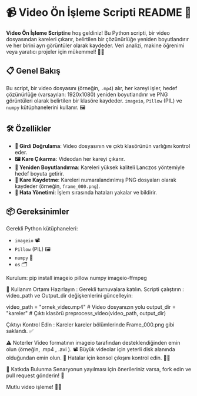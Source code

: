 # 📹 Video Ön İşleme Scripti README 🚀

**Video Ön İşleme Scripti**ne hoş geldiniz! Bu Python scripti, bir video dosyasından kareleri çıkarır, belirtilen bir çözünürlüğe yeniden boyutlandırır ve her birini ayrı görüntüler olarak kaydeder. Veri analizi, makine öğrenimi veya yaratıcı projeler için mükemmel! 🎥✨

## 📋 Genel Bakış

Bu script, bir video dosyasını (örneğin, `.mp4`) alır, her kareyi işler, hedef çözünürlüğe (varsayılan: 1920x1080) yeniden boyutlandırır ve PNG görüntüleri olarak belirtilen bir klasöre kaydeder. `imageio`, `Pillow` (PIL) ve `numpy` kütüphanelerini kullanır. 🖼️

## 🛠️ Özellikler

- **📂 Girdi Doğrulama**: Video dosyasının ve çıktı klasörünün varlığını kontrol eder.
- **🖼️ Kare Çıkarma**: Videodan her kareyi çıkarır.
- **📏 Yeniden Boyutlandırma**: Kareleri yüksek kaliteli Lanczos yöntemiyle hedef boyuta getirir.
- **💾 Kare Kaydetme**: Kareleri numaralandırılmış PNG dosyaları olarak kaydeder (örneğin, `frame_000.png`).
- **🚨 Hata Yönetimi**: İşlem sırasında hataları yakalar ve bildirir.

## 📦 Gereksinimler

Gerekli Python kütüphaneleri:
- `imageio` 📽️
- `Pillow` (PIL) 🖼️
- `numpy` 🔢
- `os` 🗂️

Kurulum:
pip install imageio pillow numpy imageio-ffmpeg

📜 Kullanım
Ortamı Hazırlayın : Gerekli turnuvalara katılın.
Scripti çalıştırın : video_path ve Output_dir değişkenlerini güncelleyin:

video_path = "ornek_video.mp4"  # Video dosyanızın yolu
output_dir = "kareler"          # Çıktı klasörü
preprocess_video(video_path, output_dir)

Çıktıyı Kontrol Edin : Kareler kareler bölümlerinde Frame_000.png gibi saklandı. ✅

⚠️ Noterler
Video formatının imageio tarafından desteklendiğinden emin olun (örneğin, .mp4 , .avi ). 📽️
Büyük videolar için yeterli disk alanında olduğundan emin olun. 💽
Hatalar için konsol çıkışını kontrol edin. 🕵️‍♂️

🌟 Katkıda Bulunma
Senaryonun yayılması için önerileriniz varsa, fork edin ve pull request gönderin! 🤝

Mutlu video işleme! 🎥🚀

